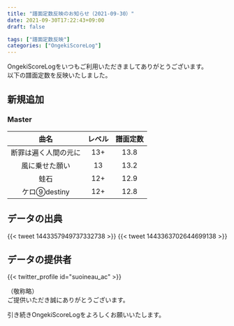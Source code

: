 ```yaml
---
title: "譜面定数反映のお知らせ（2021-09-30）"
date: 2021-09-30T17:22:43+09:00
draft: false

tags: ["譜面定数反映"]
categories: ["OngekiScoreLog"]
---
```


OngekiScoreLogをいつもご利用いただきましてありがとうございます。  
以下の譜面定数を反映いたしました。

<!--more-->

## 新規追加

### Master

| 曲名 | レベル | 譜面定数 |
|:-:|:-:|:-:|
| 断罪は遍く人間の元に | 13+ | 13.8 |
| 風に乗せた願い | 13 | 13.2 |
| 蛙石 | 12+ | 12.9 |
| ケロ⑨destiny | 12+ | 12.8 |

## データの出典

{{< tweet 1443357949737332738 >}}
{{< tweet 1443363702644699138 >}}

## データの提供者

{{< twitter_profile id="suoineau_ac" >}}

（敬称略）  
ご提供いただき誠にありがとうございます。

引き続きOngekiScoreLogをよろしくお願いいたします。
